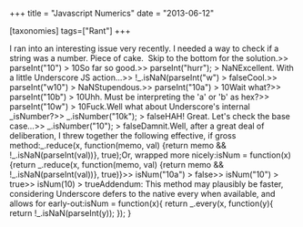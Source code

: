 +++
title = "Javascript Numerics"
date = "2013-06-12"

[taxonomies]
tags=["Rant"]
+++

I ran into an interesting issue very recently. I needed a way to check if a string was a number. Piece of cake.  Skip to the bottom for the solution.>> parseInt("10") > 10So far so good.>> parseInt("hurr"); > NaNExcellent. With a little Underscore JS action...>> !\_.isNaN(parseInt("w") > falseCool.>> parseInt("w10") > NaNStupendous.>> parseInt("10a") > 10Wait what?>> parseInt("10b") > 10Uhh. Must be interpreting the 'a' or 'b' as hex?>> parseInt("10w") > 10Fuck.Well what about Underscore's internal \_isNumber?>> \_.isNumber("10k"); > falseHAH! Great. Let's check the base case...>> \_.isNumber("10"); > falseDamnit.Well, after a great deal of deliberation, I threw together the following effective, if gross method:\_.reduce(x, function(memo, val) {return memo && !\_.isNaN(parseInt(val))}, true);Or, wrapped more nicely:isNum = function(x) {return \_.reduce(x, function(memo, val) {return memo && !\_.isNaN(parseInt(val))}, true)}>> isNum("10a") > false>> isNum("10") > true>> isNum(10) > trueAddendum: This method may plausibly be faster, considering Underscore defers to the native every when available, and allows for early-out:isNum = function(x){ return \_.every(x, function(y){ return !\_.isNaN(parseInt(y)); }); }
